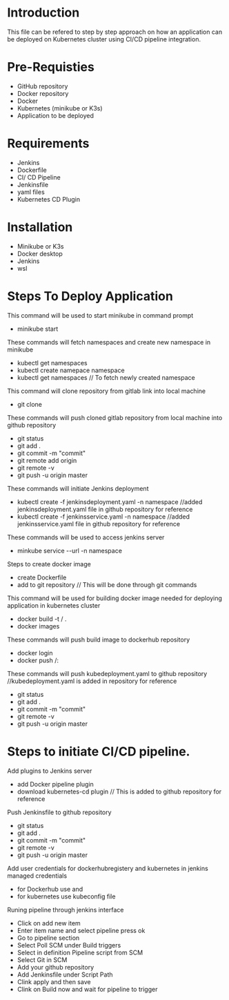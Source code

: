 # Introduction
This file can be refered to step by step approach on how an application can be deployed on Kubernetes cluster using CI/CD pipeline integration.

# Pre-Requisties
* GitHub repository
* Docker repository
* Docker
* Kubernetes (minikube or K3s)
* Application to be deployed

# Requirements
* Jenkins
* Dockerfile
* CI/ CD Pipeline
* Jenkinsfile
* yaml files
* Kubernetes CD Plugin

# Installation 
* Minikube or K3s
* Docker desktop
* Jenkins
* wsl

# Steps To Deploy Application

This command will be used to start minikube in command prompt
 * minikube start
 
These commands will fetch namespaces and create new namespace in minikube
 * kubectl get namespaces
 * kubectl create namepace namespace
 * kubectl get namespaces // To fetch newly created namespace

This command will clone repository from gitlab link into local machine
 * git clone <Gitlab link>
 
These commands will push cloned gitlab repository from local machine into github repository
 
 * git status 
 * git add .
 * git commit -m "commit" 
 * git remote add origin <github link>
 * git remote -v
 * git push -u origin master
 
 These commands will initiate Jenkins deployment
 * kubectl create -f jenkinsdeployment.yaml -n namespace //added jenkinsdeployment.yaml file in github repository for reference
 * kubectl create -f jenkinsservice.yaml -n namespace //added jenkinsservice.yaml file in github repository for reference

These commands will be used to access jenkins server
 * minkube service --url -n namespace
 
Steps to create docker image
 * create Dockerfile
 * add to git repository // This will be done through git commands
 
This command will be used for building docker image needed for deploying application in kubernetes cluster
 *  docker build -t <dockerrepositoryusername>/<imagename> .
 *  docker images

These commands will push build image to dockerhub repository
 * docker login
 * docker push <dockerrepositoryusername>/<imagename>:<tag>
 
These commands will push kubedeployment.yaml to github repository //kubedeployment.yaml is added in repository for reference
 * git status
 * git add .
 * git commit -m "commit"
 * git remote -v
 * git push -u origin master
 
 # Steps to initiate CI/CD pipeline.
  Add plugins to Jenkins server 
 * add Docker pipeline plugin
 * download kubernetes-cd plugin // This is added to github repository for reference

  Push Jenkinsfile to github repository
 * git status
 * git add .
 * git commit -m "commit"
 * git remote -v
 * git push -u origin master
 
 Add user credentials for dockerhubregistery and kubernetes in jenkins managed credentials
  * for Dockerhub use <username> and <password>
  * for kubernetes use kubeconfig file

 Runing pipeline through jenkins interface
 * Click on add new item
 * Enter item name and select pipeline press ok
 * Go to pipeline section
 * Select Poll SCM under Build triggers
 * Select in definition Pipeline script from SCM  
 * Select Git in SCM
 * Add your github repository
 * Add Jenkinsfile under Script Path
 * Clink apply and then save
 * Clink on Build now and wait for pipeline to trigger
 
 

 
 

 
  
  


